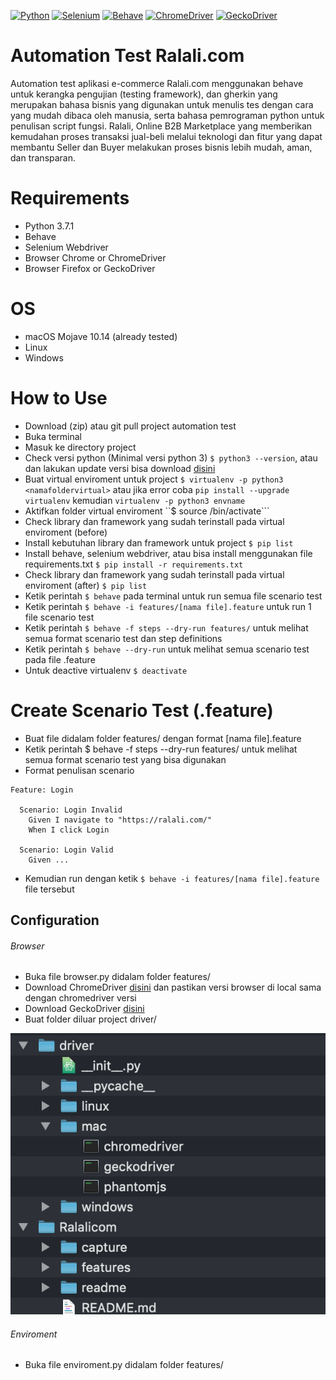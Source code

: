 [![Python](https://img.shields.io/badge/Python-3.7.1-yellow.svg)](https://www.python.org/)
[![Selenium](https://img.shields.io/badge/Selenium%20Webdriver-3.141.0-green.svg)](http://www.seleniumhq.org/)
[![Behave](https://img.shields.io/badge/behave-1.2.6-blue.svg)](https://behave.readthedocs.io/en/latest/)
[![ChromeDriver](https://img.shields.io/badge/ChromeDriver-2.45-red.svg)](http://chromedriver.chromium.org/downloads)
[![GeckoDriver](https://img.shields.io/badge/GeckoDriver-v0.23.0-orange.svg)](https://github.com/mozilla/geckodriver/releases)

# Automation Test Ralali.com
Automation test aplikasi e-commerce Ralali.com menggunakan behave untuk kerangka pengujian (testing framework), dan gherkin yang merupakan bahasa bisnis yang digunakan untuk menulis tes dengan cara yang mudah dibaca oleh manusia, serta bahasa pemrograman python untuk penulisan script fungsi. Ralali, Online B2B Marketplace yang memberikan kemudahan proses transaksi jual-beli melalui teknologi dan fitur yang dapat membantu Seller dan Buyer melakukan proses bisnis lebih mudah, aman, dan transparan.

# Requirements
- Python 3.7.1
- Behave
- Selenium Webdriver
- Browser Chrome or ChromeDriver
- Browser Firefox or GeckoDriver

# OS
- macOS Mojave 10.14 (already tested)
- Linux
- Windows

# How to Use
- Download (zip) atau git pull project automation test
- Buka terminal
- Masuk ke directory project
- Check versi python (Minimal versi python 3) ```$ python3 --version```, atau dan lakukan update versi bisa download [disini](https://www.python.org/downloads/)
- Buat virtual enviroment untuk project ```$ virtualenv -p python3 <namafoldervirtual>``` atau jika error coba ```pip install --upgrade virtualenv``` kemudian ```virtualenv -p python3 envname```
- Aktifkan folder virtual enviroment ``$ source <namafoldervirtual>/bin/activate```
- Check library dan framework yang sudah terinstall pada virtual enviroment (before)
- Install kebutuhan library dan framework untuk project ```$ pip list```
- Install behave, selenium webdriver, atau bisa install menggunakan file requirements.txt ```$ pip install -r requirements.txt```
- Check library dan framework yang sudah terinstall pada virtual enviroment (after) ```$ pip list```
- Ketik perintah ```$ behave``` pada terminal untuk run semua file scenario test
- Ketik perintah ```$ behave -i features/[nama file].feature``` untuk run 1 file scenario test
- Ketik perintah ```$ behave -f steps --dry-run features/``` untuk melihat semua format scenario test dan step definitions
- Ketik perintah ```$ behave --dry-run``` untuk melihat semua scenario test pada file .feature
- Untuk deactive virtualenv ```$ deactivate```

# Create Scenario Test (.feature)
- Buat file didalam folder features/ dengan format [nama file].feature
- Ketik perintah $ behave -f steps --dry-run features/ untuk melihat semua format scenario test yang bisa digunakan
- Format penulisan scenario

```gherkin
Feature: Login

  Scenario: Login Invalid
    Given I navigate to "https://ralali.com/"
    When I click Login

  Scenario: Login Valid
    Given ...
```

- Kemudian run dengan ketik ```$ behave -i features/[nama file].feature``` file tersebut

## Configuration
###### Browser
- Buka file browser.py didalam folder features/
- Download ChromeDriver [disini](https://chromedriver.storage.googleapis.com/index.html) dan pastikan versi browser di local sama dengan chromedriver versi
- Download GeckoDriver [disini](https://github.com/mozilla/geckodriver/releases)
- Buat folder diluar project driver/

![Browser Configuration](readme/readme2.png)

###### Enviroment
- Buka file enviroment.py didalam folder features/
